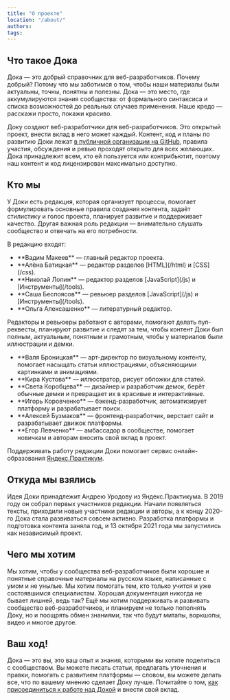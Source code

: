 ```yaml
---
title: "О проекте"
location: "/about/"
authors:
tags:
---
```


## Что такое Дока

Дока — это добрый справочник для веб-разработчиков. Почему добрый? Потому что мы заботимся о том, чтобы наши материалы были актуальны, точны, понятны и полезны. Дока — это место, где аккумулируются знания сообщества: от формального синтаксиса и списка возможностей до реальных случаев применения. Наше кредо — расскажи просто, покажи красиво.

Доку создают веб-разработчики для веб-разработчиков. Это открытый проект, внести вклад в него может каждый. Контент, код и планы по развитию Доки лежат [в публичной организации на GitHub](https://github.com/doka-guide/), правила участия, обсуждения и ревью проходят открыто для всех желающих. Дока принадлежит всем, кто ей пользуется или контрибьютит, поэтому наш контент и код лицензирован максимально доступно.

## Кто мы

У Доки есть редакция, которая организует процессы, помогает формулировать основные правила создания контента, задаёт стилистику и голос проекта, планирует развитие и поддерживает качество. Другая важная роль редакции — внимательно слушать сообщество и отвечать на его потребности.

В редакцию входят:

- <!-- yaspeller ignore:start -->**Вадим Макеев**<!-- yaspeller ignore:end --> — главный редактор проекта.
- <!-- yaspeller ignore:start -->**Алёна Батицкая**<!-- yaspeller ignore:end --> — редактор разделов [HTML](/html) и [CSS](/css).
- <!-- yaspeller ignore:start -->**Николай Лопин**<!-- yaspeller ignore:end --> — редактор разделов [JavaScript](/js) и [Инструменты](/tools).
- <!-- yaspeller ignore:start -->**Саша Беспоясов**<!-- yaspeller ignore:end --> — ревьюер разделов [JavaScript](/js) и [Инструменты](/tools).
- <!-- yaspeller ignore:start -->**Ольга Алексашенко**<!-- yaspeller ignore:end --> — литературный редактор.

Редакторы и ревьюеры работают с авторами, помогают делать пул-реквесты, планируют развитие и следят за тем, чтобы контент Доки был полным, актуальным, понятным и грамотным, чтобы у материалов были иллюстрации и демки.

- <!-- yaspeller ignore:start -->**Валя Броницкая**<!-- yaspeller ignore:end --> — арт-директор по визуальному контенту, помогает насыщать статьи иллюстрациями, объясняющими картинками и анимациями.
- <!-- yaspeller ignore:start -->**Кира Кустова**<!-- yaspeller ignore:end --> — иллюстратор, рисует обложки для статей.
- <!-- yaspeller ignore:start -->**Света Коробцева**<!-- yaspeller ignore:end --> — дизайнер и разработчик демок, берёт обычные демки и превращает их в красивые и интерактивные.
- <!-- yaspeller ignore:start -->**Игорь Коровченко**<!-- yaspeller ignore:end --> — бэкенд-разработчик, автоматизирует платформу и разрабатывает поиск.
- <!-- yaspeller ignore:start -->**Алексей Бузмаков**<!-- yaspeller ignore:end --> — фронтенд-разработчик, верстает сайт и разрабатывает движок платформы.
- <!-- yaspeller ignore:start -->**Егор Левченко**<!-- yaspeller ignore:end --> — амбассадор в сообществе, помогает новичкам и авторам вносить свой вклад в проект.

Поддерживать работу редакции Доки помогает сервис онлайн-образования [Яндекс.Практикум](https://practicum.yandex.ru/).

## Откуда мы взялись

Идея Доки принадлежит <!-- yaspeller ignore:start -->Андрею Уродову<!-- yaspeller ignore:end --> из Яндекс.Практикума. В 2019 году он собрал первых участников редакции. Начали появляться тексты, приходили новые участники редакции и авторы, а к концу 2020-го Дока стала развиваться совсем активно. Разработка платформы и подготовка контента заняла год, и 13 октября 2021 года мы запустились как независимый проект.

## Чего мы хотим

Мы хотим, чтобы у сообщества веб-разработчиков были хорошие и понятные справочные материалы на русском языке, написанные с умом и не унылые. Мы хотим помогать тем, кто только учится и уже состоявшимся специалистам. Хорошая документация никогда не бывает лишней, ведь так? Ещё мы хотим поддерживать и развивать сообщество веб-разработчиков, и планируем не только пополнять Доку, но и поощрять обмен знаниями, так что будут митапы, воркшопы, видео и многое другое.

## Ваш ход!

Дока — это вы, это ваш опыт и знания, которыми вы хотите поделиться с сообществом. Вы можете писать статьи, предлагать уточнения и правки, помогать с развитием платформы — словом, вы можете делать все, что по вашему мнению сделает Доку лучше. Почитайте о том, [как присоединиться к работе над Докой](https://github.com/doka-guide/content/blob/main/docs/contributing.md) и внести свой вклад.
